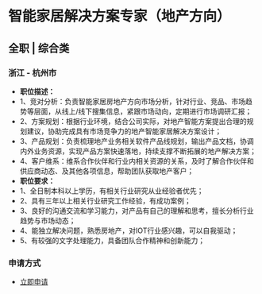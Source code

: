 
# 智能家居解决方案专家（地产方向）
## 全职  |  综合类
### 浙江 - 杭州市

- <strong>职位描述：</strong>
- 1、竞对分析：负责智能家居房地产方向市场分析，针对行业、竞品、市场趋势等层面，从线上/线下搜集信息，紧跟市场动向，定期进行市场调研汇报；
- 2、方案规划：根据行业环境，结合公司实际，对地产智能方案提出合理的规划建议，协助完成具有市场竞争力的地产智能家居解决方案设计；
- 3、产品规划：负责梳理地产业务相关软件产品线规划，输出产品文档，协调内外业务资源，实现产品方案快速落地，持续支撑不断拓展的地产解决方案；
- 4、客户维系：维系合作伙伴和行业内相关资源的关系，及时了解合作伙伴和供应商动态、及其他各项信息，帮助团队获取地产客户；
- <strong>职位要求：</strong>
- 1、全日制本科以上学历，有相关行业研究从业经验者优先；
- 2、具有三年以上相关行业研究工作经验，有成功案例；
- 3、良好的沟通交流和学习能力，对产品有自己的理解和思考，擅长分析行业趋势与市场动态；
- 4、能独立解决问题，熟悉房地产，对IOT行业感兴趣，可以自我驱动；
- 5、有较强的文字处理能力，具备团队合作精神和创新能力；
### 申请方式
- <a href="mailto:hr@tuya.com" title=yourName-智能家居解决方案专家（地产方向）>立即申请</a>